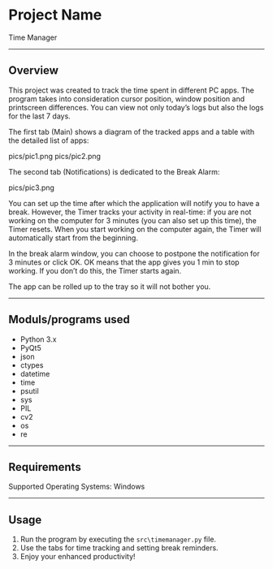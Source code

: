 # Project Name

Time Manager 

-----------------------------------------------------------------------------------------------------------------

## Overview

This project was created to track the time spent in different PC apps. The program takes into consideration cursor position, window position and printscreen differences. You can view not only today’s logs but also the logs for the last 7 days. 

The first tab (Main) shows a diagram of the tracked apps and a table with the detailed list of apps:

pics/pic1.png
pics/pic2.png

The second tab (Notifications) is dedicated to the Break Alarm:

pics/pic3.png

You can set up the time after which the application will notify you to have a break. However, the Timer tracks your activity in real-time: if you are not working on the computer for 3 minutes (you can also set up this time), the Timer resets. When you start working on the computer again, the Timer will automatically start from the beginning.

In the break alarm window, you can choose to postpone the notification for 3 minutes or click OK. OK means that the app gives you 1 min to stop working. If you don’t do this, the Timer starts again. 

The app can be rolled up to the tray so it will not bother you. 

---------------------------------------------------------------------------------------------------------------

## Moduls/programs used

- Python 3.x
- PyQt5
- json
- ctypes 
- datetime
- time
- psutil
- sys 
- PIL
- cv2
- os
- re

------------------------------------------------------------------------------------------------------------------

## Requirements 

Supported Operating Systems: Windows

-----------------------------------------------------------------------------------------------------------------

## Usage

1. Run the program by executing the `src\timemanager.py` file.
2. Use the tabs for time tracking and setting break reminders.
3. Enjoy your enhanced productivity!
